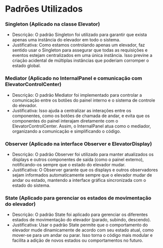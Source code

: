# Padrões Utilizados
### Singleton (Aplicado na classe Elevator)
- Descrição: O padrão Singleton foi utilizado para garantir que exista apenas uma instância do elevador em todo o sistema.
- Justificativa: Como estamos controlando apenas um elevador, faz sentido usar o Singleton para assegurar que todas as requisições e eventos estejam centralizados em uma única instância. Isso previne a criação acidental de múltiplas instâncias que poderiam corromper o estado global.
  
### Mediator (Aplicado no InternalPanel e comunicação com ElevatorControlCenter)
- Descrição: O padrão Mediator foi implementado para controlar a comunicação entre os botões do painel interno e o sistema de controle do elevador.
- Justificativa: Isso ajuda a centralizar as interações entre os componentes, como os botões de chamada de andar, e evita que os componentes do painel interajam diretamente com o ElevatorControlCenter. Assim, o InternalPanel atua como o mediador, organizando a comunicação e simplificando o código.
  
### Observer (Aplicado na interface Observer e ElevatorDisplay)
- Descrição: O padrão Observer foi utilizado para manter atualizados os displays e outros componentes de saída (como o painel externo), notificando-os sempre que o estado do elevador mudar.
- Justificativa: O Observer garante que os displays e outros observadores sejam informados automaticamente sempre que o elevador mudar de andar ou estado, mantendo a interface gráfica sincronizada com o estado do sistema.

### State (Aplicado para gerenciar os estados de movimentação do elevador)
- Descrição: O padrão State foi aplicado para gerenciar os diferentes estados de movimentação do elevador (parado, subindo, descendo).
- Justificativa: Usar o padrão State permite que o comportamento do elevador mude dinamicamente de acordo com seu estado atual, como mover-se para um andar ou parar. Isso torna o código mais modular e facilita a adição de novos estados ou comportamentos no futuro.
